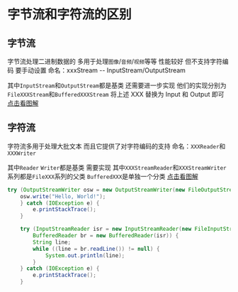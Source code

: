 # 字节流和字符流的区别

## 字节流

字节流处理二进制数据的 多用于处理`图像`/`音频`/`视频`等等 性能较好 但不支持字符编码 要手动设置
命名：xxxStream -- InputStream/OutputStream

其中`InputStream`和`OutputStream`都是基类 还需要进一步实现
他们的实现分别为`FileXXXStream`和`BufferedXXXStream`
将上述 XXX 替换为 Input 和 Output 即可
[点击看图解](./pic/字节流.png)

## 字符流

字符流多用于处理大批文本 而且它提供了对字符编码的支持
命名：`XXXReader`和`XXXWriter`

其中`Reader` `Writer`都是基类 需要实现
其中`XXXStreamReader`和`XXXStreamWriter`系列都是`FileXXX`系列的父类
`BufferedXXX`是单独一个分类
[点击看图解](./pic/字符流.png)

```java
try (OutputStreamWriter osw = new OutputStreamWriter(new FileOutputStream("example.txt"), "UTF-8")) {
    osw.write("Hello, World!");
    } catch (IOException e) {
        e.printStackTrace();
    }

    try (InputStreamReader isr = new InputStreamReader(new FileInputStream("example.txt"), "UTF-8");
        BufferedReader br = new BufferedReader(isr)) {
        String line;
        while ((line = br.readLine()) != null) {
            System.out.println(line);
        }
    } catch (IOException e) {
        e.printStackTrace();
    }
```
